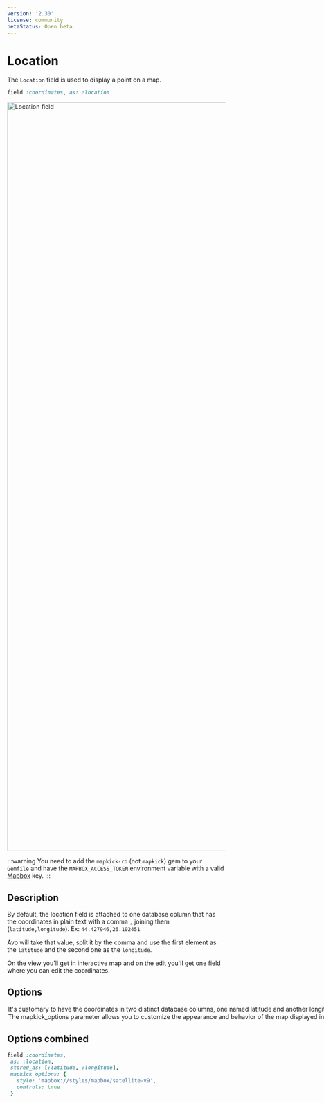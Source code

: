 ```yaml
---
version: '2.30'
license: community
betaStatus: Open beta
---
```


# Location

The `Location` field is used to display a point on a map.

```ruby
field :coordinates, as: :location
```

<Image src="/assets/img/fields/location-field.png" width="2564" height="1730" alt="Location field" />

:::warning
You need to add the `mapkick-rb` (not `mapkick`) gem to your `Gemfile` and have the `MAPBOX_ACCESS_TOKEN` environment variable with a valid [Mapbox](https://account.mapbox.com/auth/signup/) key.
:::

## Description

By default, the location field is attached to one database column that has the coordinates in plain text with a comma `,` joining them (`latitude,longitude`).
Ex: `44.427946,26.102451`

Avo will take that value, split it by the comma and use the first element as the `latitude` and the second one as the `longitude`.

On the <Show /> view you'll get in interactive map and on the edit you'll get one field where you can edit the coordinates.

## Options

<Option name="`stored_as`">

It's customary to have the coordinates in two distinct database columns, one named `latitude` and another `longitude`.

You can instruct Avo to use those two with the `stored_as` option

#### Default value

`nil`

#### Possible values

`nil`, or `[:latitude, :longitude]`.

```ruby
field :coordinates, as: :location, stored_as: [:latitude, :longitude]
```

By using this notation, Avo will grab the `latitude` and `longitude` from those particular columns to compose the map.

This will also render the <Edit /> view with two separate fields to edit the coordinates.

<Image src="/assets/img/fields/location-edit.png" width="2564" height="532" alt="Location field" />
</Option>

<Option name="`mapkick_options`">
<VersionReq version="3.16.2" />

The mapkick_options parameter allows you to customize the appearance and behavior of the map displayed in the Location field.

Using this option, you can provide a hash of configuration settings supported by the Mapkick gem, such as specifying the map style, enabling or disabling controls, or adding additional customizations.

#### Default

`{}`

#### Possible values

Accepts the options as [specified in the Mapkick-gem](https://github.com/ankane/mapkick#options).

For example:

```ruby
field :coordinates,
      as: :location,
      mapkick_options: { style: 'mapbox://styles/mapbox/satellite-v9', controls: true }
```

By using mapkick_options, you can tailor the map's look and functionality to suit your application's requirements.

</Option>

## Options combined

```ruby
field :coordinates,
 as: :location,
 stored_as: [:latitude, :longitude],
 mapkick_options: {
   style: 'mapbox://styles/mapbox/satellite-v9',
   controls: true
 }
```
